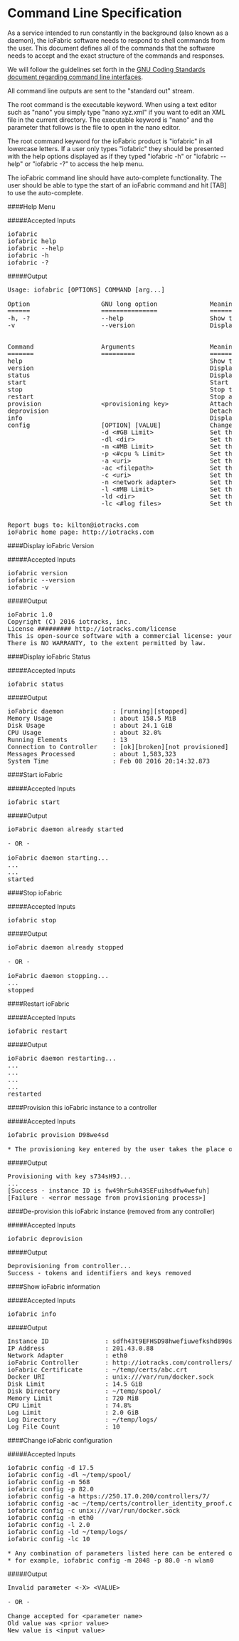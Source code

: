 # Command Line Specification

As a service intended to run constantly in the background (also known as a daemon), the ioFabric software needs to respond to shell commands from the user. This document defines all of the commands that the software needs to accept and the exact structure of the commands and responses.

We will follow the guidelines set forth in the <a href="http://www.gnu.org/prep/standards/standards.html#Command_002dLine-Interfaces">GNU Coding Standards document regarding command line interfaces</a>.

All command line outputs are sent to the "standard out" stream.

The root command is the executable keyword. When using a text editor such as "nano" you simply type "nano xyz.xml" if you want to edit an XML file in the current directory. The executable keyword is "nano" and the parameter that follows is the file to open in the nano editor.

The root command keyword for the ioFabric product is "iofabric" in all lowercase letters. If a user only types "iofabric" they should be presented with the help options displayed as if they typed "iofabric -h" or "iofabric --help" or "iofabric -?" to access the help menu.

The ioFabric command line should have auto-complete functionality. The user should be able to type the start of an ioFabric command and hit [TAB] to use the auto-complete.

####Help Menu

#####Accepted Inputs

<pre>
iofabric
iofabric help
iofabric --help
iofabric -h
iofabric -?
</pre>

#####Output

<pre>
Usage: iofabric [OPTIONS] COMMAND [arg...]

Option                   GNU long option              Meaning
======                   ===============              =======
-h, -?                   --help                       Show this message
-v                       --version                    Display the software version and license information


Command                  Arguments                    Meaning
=======                  =========                    =======
help                                                  Show this message
version                                               Display the software version and license information
status                                                Display current status information about the software
start                                                 Start the ioFabric daemon which runs in the background
stop                                                  Stop the ioFabric daemon
restart                                               Stop and then start the ioFabric daemon
provision                &lt;provisioning key&gt;           Attach this software to the configured ioFabric controller
deprovision                                           Detach this software from all ioFabric controllers
info                                                  Display the current configuration and other information about the software
config                   [OPTION] [VALUE]             Change the software configuration according to the options provided
                         -d &lt;#GB Limit&gt;               Set the limit, in GiB, of disk space that the software is allowed to use
                         -dl &lt;dir&gt;                    Set the directory to use for disk storage
                         -m &lt;#MB Limit&gt;               Set the limit, in MiB, of memory that the software is allowed to use
                         -p &lt;#cpu % Limit&gt;            Set the limit, in percentage, of CPU time that the software is allowed to use
                         -a &lt;uri&gt;                     Set the uri of the fabric controller to which this software connects
                         -ac &lt;filepath&gt;               Set the file path of the SSL/TLS certificate for validating the fabric controller identity
                         -c &lt;uri&gt;                     Set the UNIX socket or network address that the Docker daemon is using
                         -n &lt;network adapter&gt;         Set the name of the network adapter that holds the correct IP address of this machine
                         -l &lt;#MB Limit&gt;               Set the limit, in MiB, of disk space that the log files can consume
                         -ld &lt;dir&gt;                    Set the directory to use for log file storage
                         -lc &lt;#log files&gt;             Set the number of log files to evenly split the log storage limit


Report bugs to: kilton@iotracks.com
ioFabric home page: http://iotracks.com
</pre>



####Display ioFabric Version

#####Accepted Inputs

<pre>
iofabric version
iofabric --version
iofabric -v
</pre>

#####Output

<pre>
ioFabric 1.0
Copyright (C) 2016 iotracks, inc.
License ######### http://iotracks.com/license
This is open-source software with a commercial license: your usage is free until you use it in production commercially.
There is NO WARRANTY, to the extent permitted by law.
</pre>



####Display ioFabric Status

#####Accepted Inputs

<pre>
iofabric status
</pre>

#####Output

<pre>
ioFabric daemon             : [running][stopped]
Memory Usage                : about 158.5 MiB
Disk Usage                  : about 24.1 GiB
CPU Usage                   : about 32.0%
Running Elements            : 13
Connection to Controller    : [ok][broken][not provisioned]
Messages Processed          : about 1,583,323
System Time                 : Feb 08 2016 20:14:32.873
</pre>



####Start ioFabric

#####Accepted Inputs

<pre>
iofabric start
</pre>

#####Output

<pre>
ioFabric daemon already started

- OR -

ioFabric daemon starting...
...
...
started
</pre>



####Stop ioFabric

#####Accepted Inputs

<pre>
iofabric stop
</pre>

#####Output

<pre>
ioFabric daemon already stopped

- OR -

ioFabric daemon stopping...
...
stopped
</pre>



####Restart ioFabric

#####Accepted Inputs

<pre>
iofabric restart
</pre>

#####Output

<pre>
ioFabric daemon restarting...
...
...
...
...
restarted
</pre>



####Provision this ioFabric instance to a controller 

#####Accepted Inputs

<pre>
iofabric provision D98we4sd

* The provisioning key entered by the user takes the place of the D98we4sd above
</pre>

#####Output

<pre>
Provisioning with key s734sH9J...
...
[Success - instance ID is fw49hrSuh43SEFuihsdfw4wefuh]
[Failure - &lt;error message from provisioning process&gt;]
</pre>



####De-provision this ioFabric instance (removed from any controller)

#####Accepted Inputs

<pre>
iofabric deprovision
</pre>

#####Output

<pre>
Deprovisioning from controller...
Success - tokens and identifiers and keys removed
</pre>



####Show ioFabric information

#####Accepted Inputs

<pre>
iofabric info
</pre>

#####Output

<pre>
Instance ID               : sdfh43t9EFHSD98hwefiuwefkshd890she
IP Address                : 201.43.0.88
Network Adapter           : eth0
ioFabric Controller       : http://iotracks.com/controllers/2398yef
ioFabric Certificate      : ~/temp/certs/abc.crt
Docker URI                : unix:///var/run/docker.sock
Disk Limit                : 14.5 GiB
Disk Directory            : ~/temp/spool/
Memory Limit              : 720 MiB
CPU Limit                 : 74.8%
Log Limit                 : 2.0 GiB
Log Directory             : ~/temp/logs/
Log File Count            : 10
</pre>



####Change ioFabric configuration

#####Accepted Inputs

<pre>
iofabric config -d 17.5
iofabric config -dl ~/temp/spool/
iofabric config -m 568
iofabric config -p 82.0
iofabric config -a https://250.17.0.200/controllers/7/
iofabric config -ac ~/temp/certs/controller_identity_proof.crt
iofabric config -c unix:///var/run/docker.sock
iofabric config -n eth0
iofabric config -l 2.0
iofabric config -ld ~/temp/logs/
iofabric config -lc 10

* Any combination of parameters listed here can be entered on the command line simultaneously
* for example, iofabric config -m 2048 -p 80.0 -n wlan0
</pre>

#####Output

<pre>
Invalid parameter &lt;-X&gt; &lt;VALUE&gt;

- OR -

Change accepted for &lt;parameter name&gt;
Old value was &lt;prior value&gt;
New value is &lt;input value&gt;
</pre>

